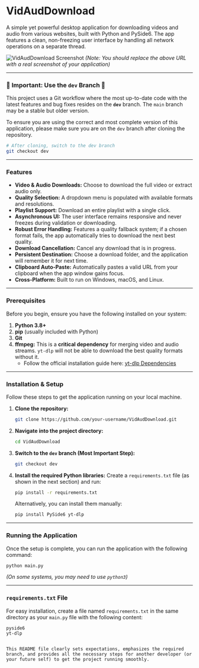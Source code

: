 # VidAudDownload

A simple yet powerful desktop application for downloading videos and audio from various websites, built with Python and PySide6. The app features a clean, non-freezing user interface by handling all network operations on a separate thread.

![VidAudDownload Screenshot](https://i.imgur.com/your-screenshot-url.png) 
*(Note: You should replace the above URL with a real screenshot of your application)*

---

### 🚨 **Important: Use the `dev` Branch** 🚨

This project uses a Git workflow where the most up-to-date code with the latest features and bug fixes resides on the **`dev`** branch. The `main` branch may be a stable but older version.

To ensure you are using the correct and most complete version of this application, please make sure you are on the `dev` branch after cloning the repository.

```bash
# After cloning, switch to the dev branch
git checkout dev
```

---

### Features

-   **Video & Audio Downloads:** Choose to download the full video or extract audio only.
-   **Quality Selection:** A dropdown menu is populated with available formats and resolutions.
-   **Playlist Support:** Download an entire playlist with a single click.
-   **Asynchronous UI:** The user interface remains responsive and never freezes during validation or downloading.
-   **Robust Error Handling:** Features a quality fallback system; if a chosen format fails, the app automatically tries to download the next best quality.
-   **Download Cancellation:** Cancel any download that is in progress.
-   **Persistent Destination:** Choose a download folder, and the application will remember it for next time.
-   **Clipboard Auto-Paste:** Automatically pastes a valid URL from your clipboard when the app window gains focus.
-   **Cross-Platform:** Built to run on Windows, macOS, and Linux.

---

### Prerequisites

Before you begin, ensure you have the following installed on your system:

1.  **Python 3.8+**
2.  **pip** (usually included with Python)
3.  **Git**
4.  **ffmpeg:** This is a **critical dependency** for merging video and audio streams. `yt-dlp` will not be able to download the best quality formats without it.
    -   Follow the official installation guide here: [yt-dlp Dependencies](https://github.com/yt-dlp/yt-dlp#dependencies)

---

### Installation & Setup

Follow these steps to get the application running on your local machine.

1.  **Clone the repository:**
    ```bash
    git clone https://github.com/your-username/VidAudDownload.git
    ```

2.  **Navigate into the project directory:**
    ```bash
    cd VidAudDownload
    ```

3.  **Switch to the `dev` branch (Most Important Step):**
    ```bash
    git checkout dev
    ```

4.  **Install the required Python libraries:**
    Create a `requirements.txt` file (as shown in the next section) and run:
    ```bash
    pip install -r requirements.txt
    ```
    Alternatively, you can install them manually:
    ```bash
    pip install PySide6 yt-dlp
    ```

---

### Running the Application

Once the setup is complete, you can run the application with the following command:

```bash
python main.py
```
*(On some systems, you may need to use `python3`)*

---
### `requirements.txt` File

For easy installation, create a file named `requirements.txt` in the same directory as your `main.py` file with the following content:

```
pyside6
yt-dlp
```
```

This README file clearly sets expectations, emphasizes the required branch, and provides all the necessary steps for another developer (or your future self) to get the project running smoothly.